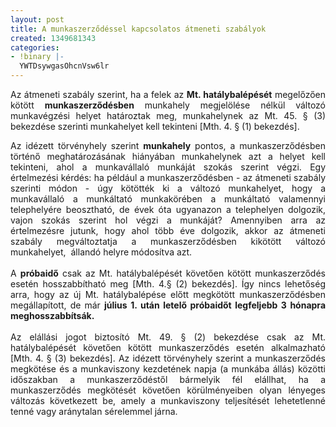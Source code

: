 ```yaml
---
layout: post
title: A munkaszerződéssel kapcsolatos átmeneti szabályok
created: 1349681343
categories:
- !binary |-
  YWTDsywgasOhcnVsw6lr
---
```

<p style="text-align: justify;">Az átmeneti szabály szerint, ha a felek az <strong>Mt. hatálybalépését</strong> megelőzően kötött <strong>munkaszerződésben</strong> munkahely megjelölése nélkül változó munkavégzési helyet határoztak meg, munkahelynek az Mt. 45. § (3) bekezdése szerinti munkahelyet kell tekinteni [Mth. 4. § (1) bekezdés].</p><p style="text-align: justify;">Az idézett törvényhely szerint <strong>munkahely</strong> pontos, a munkaszerződésben történő meghatározásának hiányában munkahelynek azt a helyet kell tekinteni, ahol a munkavállaló munkáját szokás szerint végzi. Egy értelmezési kérdés: ha például a munkaszerződésben - az átmeneti szabály szerinti módon - úgy kötötték ki a változó munkahelyet, hogy a munkavállaló a munkáltató munkakörében a munkáltató valamennyi telephelyére beosztható, de évek óta ugyanazon a telephelyen dolgozik, vajon szokás szerint hol végzi a munkáját? Amennyiben arra az értelmezésre jutunk, hogy ahol több éve dolgozik, akkor az átmeneti szabály megváltoztatja a munkaszerződésben kikötött változó munkahelyet,&nbsp; állandó helyre módosítva azt.<br>&nbsp;<br>A <strong>próbaidő</strong> csak az Mt. hatálybalépését követően kötött munkaszerződés esetén hosszabbítható meg [Mth. 4.§ (2) bekezdés]. Így nincs lehetőség arra, hogy az új Mt. hatálybalépése előtt megkötött munkaszerződésben megállapított, de már <strong>július 1. után letelő próbaidőt legfeljebb 3 hónapra meghosszabbítsák.</strong><br>&nbsp;<br>Az elállási jogot biztosító Mt. 49. § (2) bekezdése csak az Mt. hatálybalépését követően kötött munkaszerződés esetén alkalmazható [Mth. 4. § (3) bekezdés]. Az idézett törvényhely szerint a munkaszerződés megkötése és a munkaviszony kezdetének napja (a munkába állás) közötti időszakban a munkaszerződéstől bármelyik fél elállhat, ha a munkaszerződés megkötését követően körülményeiben olyan lényeges változás következett be, amely a munkaviszony teljesítését lehetetlenné tenné vagy aránytalan sérelemmel járna.</p>

